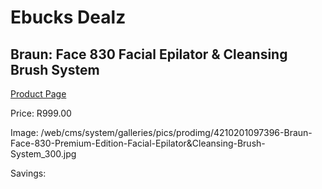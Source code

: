 
# Ebucks Dealz
## Braun: Face 830 Facial Epilator & Cleansing Brush System
[Product Page](https://www.ebucks.com/web/shop/productSelected.do?prodId=627398492&catId=1186086453)

Price: R999.00

Image: /web/cms/system/galleries/pics/prodimg/4210201097396-Braun-Face-830-Premium-Edition-Facial-Epilator&Cleansing-Brush-System_300.jpg

Savings: 


	